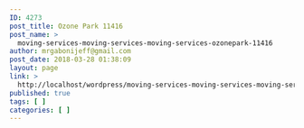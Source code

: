 ```yaml
---
ID: 4273
post_title: Ozone Park 11416
post_name: >
  moving-services-moving-services-moving-services-ozonepark-11416
author: mrgabonijeff@gmail.com
post_date: 2018-03-28 01:38:09
layout: page
link: >
  http://localhost/wordpress/moving-services-moving-services-moving-services-ozonepark-11416/
published: true
tags: [ ]
categories: [ ]
---
```


